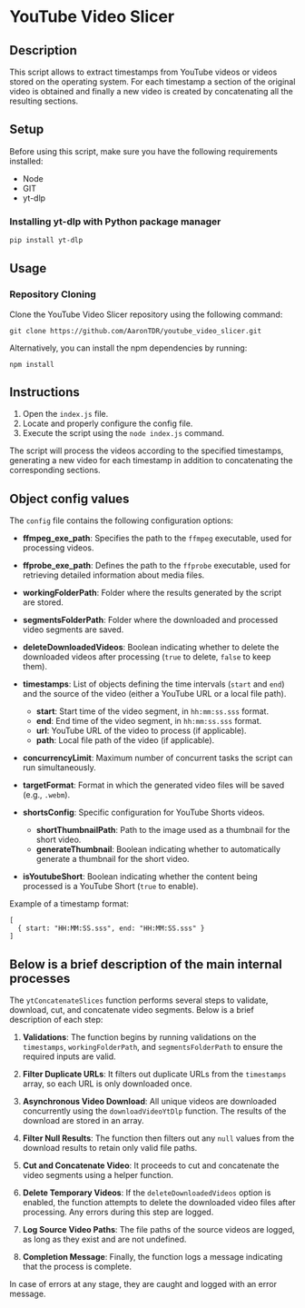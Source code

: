 # YouTube Video Slicer

## Description

This script allows to extract timestamps from YouTube videos or videos stored on the operating system. For each timestamp a section of the original video is obtained and finally a new video is created by concatenating all the resulting sections.

## Setup

Before using this script, make sure you have the following requirements installed:

- Node
- GIT
- yt-dlp

### Installing yt-dlp with Python package manager

```bash
pip install yt-dlp
```

## Usage

### Repository Cloning

Clone the YouTube Video Slicer repository using the following command:

```
git clone https://github.com/AaronTDR/youtube_video_slicer.git
```

Alternatively, you can install the npm dependencies by running:

```
npm install
```

## Instructions

1. Open the `index.js` file.
2. Locate and properly configure the config file.
3. Execute the script using the `node index.js` command.

The script will process the videos according to the specified timestamps, generating a new video for each timestamp in addition to concatenating the corresponding sections.

## Object config values

The `config` file contains the following configuration options:

- **ffmpeg_exe_path**: Specifies the path to the `ffmpeg` executable, used for processing videos.

- **ffprobe_exe_path**: Defines the path to the `ffprobe` executable, used for retrieving detailed information about media files.

- **workingFolderPath**: Folder where the results generated by the script are stored.

- **segmentsFolderPath**: Folder where the downloaded and processed video segments are saved.

- **deleteDownloadedVideos**: Boolean indicating whether to delete the downloaded videos after processing (`true` to delete, `false` to keep them).

- **timestamps**: List of objects defining the time intervals (`start` and `end`) and the source of the video (either a YouTube URL or a local file path).

  - **start**: Start time of the video segment, in `hh:mm:ss.sss` format.
  - **end**: End time of the video segment, in `hh:mm:ss.sss` format.
  - **url**: YouTube URL of the video to process (if applicable).
  - **path**: Local file path of the video (if applicable).

- **concurrencyLimit**: Maximum number of concurrent tasks the script can run simultaneously.

- **targetFormat**: Format in which the generated video files will be saved (e.g., `.webm`).

- **shortsConfig**: Specific configuration for YouTube Shorts videos.

  - **shortThumbnailPath**: Path to the image used as a thumbnail for the short video.
  - **generateThumbnail**: Boolean indicating whether to automatically generate a thumbnail for the short video.

- **isYoutubeShort**: Boolean indicating whether the content being processed is a YouTube Short (`true` to enable).

Example of a timestamp format:

```
[
  { start: "HH:MM:SS.sss", end: "HH:MM:SS.sss" }
]
```

## Below is a brief description of the main internal processes

The `ytConcatenateSlices` function performs several steps to validate, download, cut, and concatenate video segments. Below is a brief description of each step:

1. **Validations**:
   The function begins by running validations on the `timestamps`, `workingFolderPath`, and `segmentsFolderPath` to ensure the required inputs are valid.

2. **Filter Duplicate URLs**:
   It filters out duplicate URLs from the `timestamps` array, so each URL is only downloaded once.

3. **Asynchronous Video Download**:
   All unique videos are downloaded concurrently using the `downloadVideoYtDlp` function. The results of the download are stored in an array.

4. **Filter Null Results**:
   The function then filters out any `null` values from the download results to retain only valid file paths.

5. **Cut and Concatenate Video**:
   It proceeds to cut and concatenate the video segments using a helper function.

6. **Delete Temporary Videos**:
   If the `deleteDownloadedVideos` option is enabled, the function attempts to delete the downloaded video files after processing. Any errors during this step are logged.

7. **Log Source Video Paths**:
   The file paths of the source videos are logged, as long as they exist and are not undefined.

8. **Completion Message**:
   Finally, the function logs a message indicating that the process is complete.

In case of errors at any stage, they are caught and logged with an error message.
